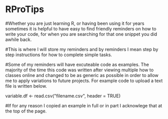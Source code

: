# RProTips

#Whether you are just learning R, or having been using it for years sometimes it is helpful to have easy to find friendly reminders on how to write your code, for when you are searching for that one snippet you did awhile back.

#This is where I will store my reminders and by reminders I mean step by step instructions for how to complete simple tasks.

#Some of my reminders will have excuteable code as examples. The majority of the time this code was written after viewing multiple how to classes online and changed to be as generic as possible in order to allow me to apply variations to future projects. For example code to upload a text file is written below.

variable.df <- read.csv("filename.csv", header = TRUE) 

#If for any reason I copied an example in full or in part I acknowlege that at the top of the page.
